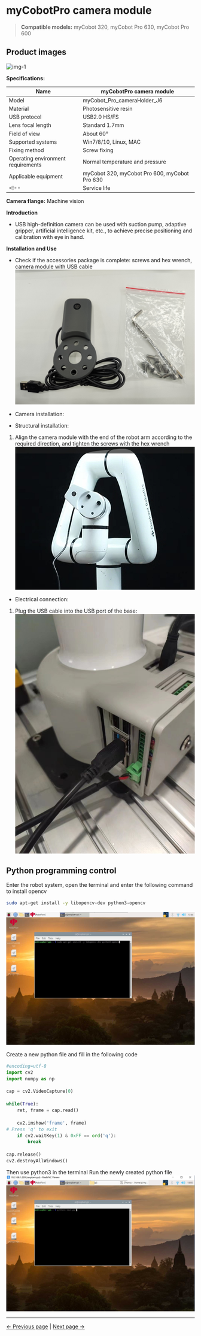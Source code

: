 # myCobotPro camera module

> **Compatible models:** myCobot 320, myCobot Pro 630, myCobot Pro 600

## Product images

<img src="../../../resources/1-ProductIntroduction/1.4/1.4.3-Camera/Camera module.jpg" alt="img-1" width="800" height="auto" />

**Specifications:**

| Name | myCobotPro camera module |
| ---------------- | ------------------------------------------- |
| Model | myCobot_Pro_cameraHolder_J6 |
| Material | Photosensitive resin |
| USB protocol | USB2.0 HS/FS |
| Lens focal length | Standard 1.7mm |
| Field of view | About 60° |
| Supported systems | Win7/8/10, Linux, MAC |
| Fixing method | Screw fixing |
| Operating environment requirements | Normal temperature and pressure |
| Applicable equipment | myCobot 320, myCobot Pro 600, myCobot Pro 630 |
<!-- | Service life | Two years | -->
**Camera flange:** Machine vision

**Introduction**

- USB high-definition camera can be used with suction pump, adaptive gripper, artificial intelligence kit, etc., to achieve precise positioning and calibration with eye in hand.

**Installation and Use**

- Check if the accessories package is complete: screws and hex wrench, camera module with USB cable
![](../../../resources/1-ProductIntroduction/1.4/1.4.3-Camera/a1.png)
- Camera installation:

- Structural installation:

1. Align the camera module with the end of the robot arm according to the required direction, and tighten the screws with the hex wrench
![](../../../resources/1-ProductIntroduction/1.4/1.4.3-Camera/a2.png)

- Electrical connection:

1. Plug the USB cable into the USB port of the base:
![](../../../resources/1-ProductIntroduction/1.4/1.4.3-Camera/a3.png)

## Python programming control
Enter the robot system, open the terminal and enter the following command to install opencv
```bash
sudo apt-get install -y libopencv-dev python3-opencv
```

![](../../../resources/1-ProductIntroduction/1.4/1.4.3-Camera/a4.png)

Create a new python file and fill in the following code
```python
#encoding=utf-8
import cv2
import numpy as np

cap = cv2.VideoCapture(0)

while(True):
    ret, frame = cap.read()

    cv2.imshow('frame', frame)
# Press 'q' to exit
    if cv2.waitKey(1) & 0xFF == ord('q'):
        break

cap.release()
cv2.destroyAllWindows()
```
Then use python3 in the terminal Run the newly created python file
![](../../../resources/1-ProductIntroduction/1.4/1.4.3-Camera/a5.png)
        

---

[← Previous page](../1.4.2-PumpCup/1-ModuleSuctionCup.md) | [Next page →](../1.4.4-Holder/1-PenHolderPro.md)